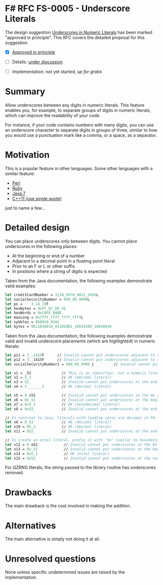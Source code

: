 # F# RFC FS-0005 - Underscore Literals

The design suggestion [Underscores in Numeric Literals](https://fslang.uservoice.com/forums/245727-f-language/suggestions/6628026-accept-integer-literals-like-12-345-for-readabilit) has been marked "approved in principle".
This RFC covers the detailed proposal for this suggestion.

* [x] [Approved in principle](https://fslang.uservoice.com/forums/245727-f-language/suggestions/6628026-accept-integer-literals-like-12-345-for-readabilit)
* [ ] Details: [under discussion](https://github.com/fsharp/FSharpLangDesign/issues/52)
* [ ] Implementation: not yet started, *up for grabs*


# Summary
[summary]: #summary

Allow underscores between any digits in numeric literals. This feature enables you, for example, to separate groups of digits in numeric literals, which can improve the readability of your code.


For instance, if your code contains numbers with many digits, you can use an underscore character to separate digits in groups of three, similar to how you would use a punctuation mark like a comma, or a space, as a separator.

# Motivation
[motivation]: #motivation

This is a popular feature in other languages. Some other languages with a similar feature:

* [Perl](http://perldoc.perl.org/perldata.html#Scalar-value-constructors)
* [Ruby](http://www.ruby-doc.org/core-2.1.3/doc/syntax/literals_rdoc.html#label-Numbers)
* [Java 7](http://docs.oracle.com/javase/7/docs/technotes/guides/language/underscores-literals.html)
* [C++11 (use single quote)](http://www.open-std.org/jtc1/sc22/wg21/docs/papers/2013/n3781.pdf)

just to name a few...

# Detailed design
[design]: #detailed-design

You can place underscores only between digits. You cannot place underscores in the following places:

* At the beginning or end of a number
* Adjacent to a decimal point in a floating point literal
* Prior to an F or L or other suffix
* In positions where a string of digits is expected

Taken from the Java documentation, the following examples demonstrate valid examples:

```fsharp
let creditCardNumber = 1234_5678_9012_3456L
let socialSecurityNumber = 999_99_9999L
let pi = 	3.14_15F
let hexBytes = 0xFF_EC_DE_5E
let hexWords = 0xCAFE_BABE
let maxLong = 0x7fff_ffff_ffff_ffffL
let nybbles = 0b0010_0101
let bytes = 0b11010010_01101001_10010100_10010010
```

Taken from the Java documentation, the following examples demonstrate valid and invalid underscore placements (which are highlighted) in numeric literals:

```fsharp
let pi1 = 3_.1415F      // Invalid cannot put underscores adjacent to a decimal point
let pi2 = 3._1415F      // Invalid cannot put underscores adjacent to a decimal point
let socialSecurityNumber1 = 999_99_9999_L         // Invalid cannot put underscores prior to an L suffix

let x1 = _52              // This is an identifier, not a numeric literal
let x2 = 5_2              // OK (decimal literal)
let x3 = 52_              // Invalid cannot put underscores at the end of a literal
let x4 = 5_______2        // OK (decimal literal)

let x5 = 0_x52            // Invalid cannot put underscores in the 0x radix prefix
let x6 = 0x_52            // Invalid cannot put underscores at the beginning of a number
let x7 = 0x5_2            // OK (hexadecimal literal)
let x8 = 0x52_            // Invalid cannot put underscores at the end of a number

// In contrast to Java, literals with leading zeros are decimal in F#.
let x9 = 0_52             // OK (decimal literal)
let x10 = 05_2            // OK (decimal literal)
let x11 = 052_            // Invalid cannot put underscores at the end of a number

// To create an octal literal, prefix it with '0o' similar to hexadezimal literals. The same rules apply:
let x12 = 0_o52            // Invalid cannot put underscores in the 0o radix prefix
let x13 = 0o_52            // Invalid cannot put underscores at the beginning of a number
let x14 = 0o5_2            // OK (octal literal)
let x15 = 0o52_            // Invalid cannot put underscores at the end of a number
```

For QZRNG literals, the string passed to the library routine has underscores removed.

# Drawbacks
[drawbacks]: #drawbacks

The main drawback is the cost involved in making the addition.

# Alternatives
[alternatives]: #alternatives

The main alternative is simply not doing it at all.

# Unresolved questions
[unresolved]: #unresolved-questions

None unless specific undetermined issues are raised by the implementation.
